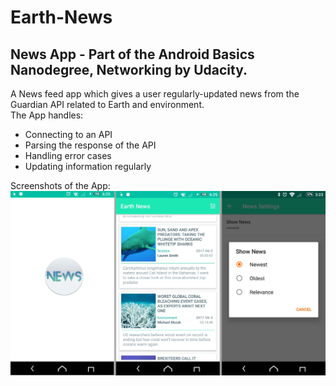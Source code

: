 # Earth-News
## News App - Part of the Android Basics Nanodegree, Networking by Udacity.
A News feed app which gives a user regularly-updated news from the Guardian API related to Earth and environment.  
The App handles: 
- Connecting to an API
- Parsing the response of the API
- Handling error cases
- Updating information regularly

Screenshots of the App:
![Alt text](https://github.com/fireflyfif/Earth-News/blob/master/screenshots/three_screens.jpg "Three screens")
